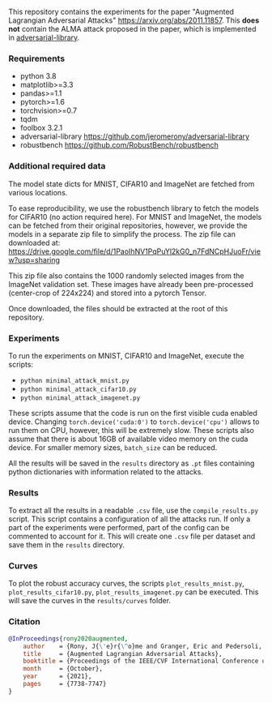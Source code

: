 This repository contains the experiments for the paper "Augmented Lagrangian Adversarial Attacks" https://arxiv.org/abs/2011.11857. This **does not** contain the ALMA attack proposed in the paper, which is implemented in [adversarial-library](https://github.com/jeromerony/adversarial-library).


### Requirements
- python 3.8
- matplotlib>=3.3
- pandas>=1.1
- pytorch>=1.6
- torchvision>=0.7
- tqdm
- foolbox 3.2.1
- adversarial-library https://github.com/jeromerony/adversarial-library
- robustbench https://github.com/RobustBench/robustbench


### Additional required data

The model state dicts for MNIST, CIFAR10 and ImageNet are fetched from various locations. 

To ease reproducibility, we use the robustbench library to fetch the models for CIFAR10 (no action required here). For MNIST and ImageNet, the models can be fetched from their original repositories, however, we provide the models in a separate zip file to simplify the process. The zip file can downloaded at: https://drive.google.com/file/d/1PaoIhNV1PqPuYl2kG0_n7FdNCpHJuoFr/view?usp=sharing 

This zip file also contains the 1000 randomly selected images from the ImageNet validation set. These images have already been pre-processed (center-crop of 224x224) and stored into a pytorch Tensor.

Once downloaded, the files should be extracted at the root of this repository.

### Experiments

To run the experiments on MNIST, CIFAR10 and ImageNet, execute the scripts:
- `python minimal_attack_mnist.py`
- `python minimal_attack_cifar10.py`
- `python minimal_attack_imagenet.py`

These scripts assume that the code is run on the first visible cuda enabled device. Changing `torch.device('cuda:0')` to `torch.device('cpu')` allows to run them on CPU, however, this will be extremely slow. These scripts also assume that there is about 16GB of available video memory on the cuda device. For smaller memory sizes, `batch_size` can be reduced.

All the results will be saved in the `results` directory as `.pt` files containing python dictionaries with information related to the attacks. 

### Results

To extract all the results in a readable `.csv` file, use the `compile_results.py` script. This script contains a configuration of all the attacks run. If only a part of the experiments were performed, part of the config can be commented to account for it. This will create one `.csv` file per dataset and save them in the `results` directory.

### Curves

To plot the robust accuracy curves, the scripts `plot_results_mnist.py`, `plot_results_cifar10.py`, `plot_results_imagenet.py` can be executed. This will save the curves in the `results/curves` folder.

### Citation

```bibtex
@InProceedings{rony2020augmented,
    author    = {Rony, J{\'e}r{\^o}me and Granger, Eric and Pedersoli, Marco and {Ben Ayed}, Ismail},
    title     = {Augmented Lagrangian Adversarial Attacks},
    booktitle = {Proceedings of the IEEE/CVF International Conference on Computer Vision (ICCV)},
    month     = {October},
    year      = {2021},
    pages     = {7738-7747}
}
```
